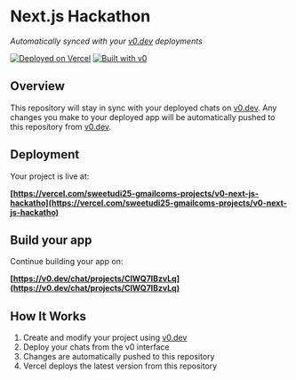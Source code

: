 # Next.js Hackathon

*Automatically synced with your [v0.dev](https://v0.dev) deployments*

[![Deployed on Vercel](https://img.shields.io/badge/Deployed%20on-Vercel-black?style=for-the-badge&logo=vercel)](https://vercel.com/sweetudi25-gmailcoms-projects/v0-next-js-hackatho)
[![Built with v0](https://img.shields.io/badge/Built%20with-v0.dev-black?style=for-the-badge)](https://v0.dev/chat/projects/ClWQ7IBzvLq)

## Overview

This repository will stay in sync with your deployed chats on [v0.dev](https://v0.dev).
Any changes you make to your deployed app will be automatically pushed to this repository from [v0.dev](https://v0.dev).

## Deployment

Your project is live at:

**[https://vercel.com/sweetudi25-gmailcoms-projects/v0-next-js-hackatho](https://vercel.com/sweetudi25-gmailcoms-projects/v0-next-js-hackatho)**

## Build your app

Continue building your app on:

**[https://v0.dev/chat/projects/ClWQ7IBzvLq](https://v0.dev/chat/projects/ClWQ7IBzvLq)**

## How It Works

1. Create and modify your project using [v0.dev](https://v0.dev)
2. Deploy your chats from the v0 interface
3. Changes are automatically pushed to this repository
4. Vercel deploys the latest version from this repository